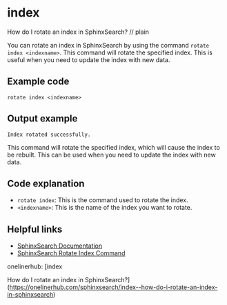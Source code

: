 # index

How do I rotate an index in SphinxSearch?
// plain

You can rotate an index in SphinxSearch by using the command `rotate index <indexname>`. This command will rotate the specified index. This is useful when you need to update the index with new data.

## Example code

```
rotate index <indexname>
```

## Output example

```
Index rotated successfully.
```

This command will rotate the specified index, which will cause the index to be rebuilt. This can be used when you need to update the index with new data.

## Code explanation

- `rotate index`: This is the command used to rotate the index.
- `<indexname>`: This is the name of the index you want to rotate.

## Helpful links
- [SphinxSearch Documentation](http://sphinxsearch.com/docs/current.html)
- [SphinxSearch Rotate Index Command](http://sphinxsearch.com/docs/current.html#rotate-index)

onelinerhub: [index

How do I rotate an index in SphinxSearch?](https://onelinerhub.com/sphinxsearch/index--how-do-i-rotate-an-index-in-sphinxsearch)